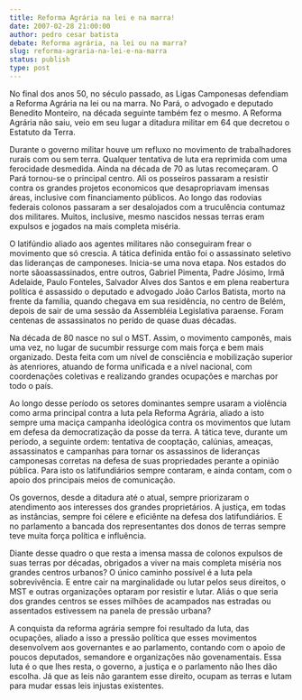 ```yaml
---
title: Reforma Agrária na lei e na marra!
date: 2007-02-28 21:00:00
author: pedro cesar batista
debate: Reforma agrária, na lei ou na marra?
slug: reforma-agraria-na-lei-e-na-marra
status: publish 
type: post
---
```


No final dos anos 50, no século passado, as Ligas Camponesas defendiam a Reforma Agrária na lei ou na marra. No Pará, o advogado e deputado Benedito Monteiro, na década seguinte também fez o mesmo. A Reforma Agrária não saiu, veio em seu lugar a ditadura militar em 64 que decretou o Estatuto da Terra.  

  

Durante o governo militar houve um refluxo no movimento de trabalhadores rurais com ou sem terra. Qualquer tentativa de luta era reprimida com uma ferocidade desmedida. Ainda na década de 70 as lutas recomeçaram. O Pará tornou-se o principal centro. Ali os posseiros passaram a resistir contra os grandes projetos economicos que desapropriavam imensas áreas, inclusive com financiamento públicos. Ao longo das rodovias federais colonos passaram a ser desalojados com a truculência contumaz dos militares. Muitos, inclusive, mesmo nascidos nessas terras eram expulsos e jogados na mais completa miséria.  

  

O latifúndio aliado aos agentes militares não conseguiram frear o movimento que só crescia. A tática definida então foi o assassinato seletivo das lideranças de camponeses. Inicia-se uma nova etapa. Nos estados do norte sãoassassinados, entre outros, Gabriel Pimenta, Padre Jósimo, Irmã Adelaide, Paulo Fonteles, Salvador Alves dos Santos e em plena reabertura política é assassido o deputado e advogado João Carlos Batista, morto na frente da família, quando chegava em sua residência, no centro de Belém, depois de sair de uma sessão da Assembléia Legislativa paraense. Foram centenas de assassinatos no perído de quase duas décadas.  

  

Na década de 80 nasce no sul o MST. Assim, o movimento camponês, mais uma vez, no lugar de sucumbir ressurge com mais força e bem mais organizado. Desta feita com um nível de consciência e mobilização superior às atenriores, atuando de forma unificada e a nível nacional, com coordenações coletivas e realizando grandes ocupações e marchas por todo o país.  

  

Ao longo desse período os setores dominantes sempre usaram a violência como arma principal contra a luta pela Reforma Agrária, aliado a isto sempre uma maciça campanha ideológica contra os movimentos que lutam em defesa da democratização da posse da terra. A tática teve, durante um período, a seguinte ordem: tentativa de cooptação, calúnias, ameaças, assassinatos e campanhas para tornar os assassinos de lideranças camponesas corretas na defesa de suas propriedades perante a opinião pública. Para isto os latifundiários sempre contaram, e ainda contam, com o apoio dos principais meios de comunicação.  

  

Os governos, desde a ditadura até o atual, sempre priorizaram o atendimento aos interesses dos grandes proprietários. A justiça, em todas as instâncias, sempre foi célere e eficiênte na defesa dos latifundiários. E no parlamento a bancada dos representantes dos donos de terras sempre teve muita força política e influência.  

  

Diante desse quadro o que resta a imensa massa de colonos expulsos de suas terras por décadas, obrigados a viver na mais completa miséria nos grandes centros urbanos? O único caminho possível é a luta pela sobrevivência. E entre cair na marginalidade ou lutar pelos seus direitos, o MST e outras organizações optaram por resistir e lutar. Aliás o que seria dos grandes centros se esses milhões de acampados nas estradas ou assentados estivessem na panela de pressão urbana?  

  

A conquista da reforma agrária sempre foi resultado da luta, das ocupações, aliado a isso a pressão política que esses movimentos desenvolvem aos governantes e ao parlamento, contando com o apoio de poucos deputados, semandore e organizações não govenamentais. Essa luta é o que lhes resta, o governo, a justiça e o parlamento não lhes dão escolha. Já que as leis não garantem esse direito, ocupam as terras e lutam para mudar essas leis injustas existentes.
